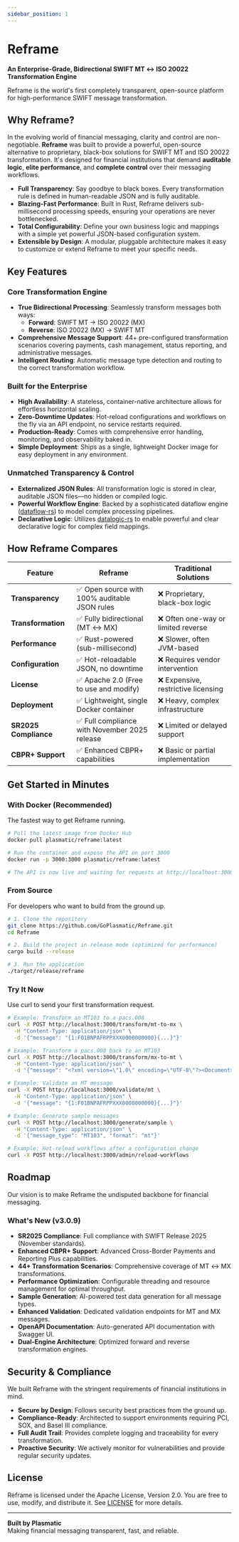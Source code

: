 ```yaml
---
sidebar_position: 1
---
```


# Reframe

**An Enterprise-Grade, Bidirectional SWIFT MT ↔ ISO 20022 Transformation Engine**

Reframe is the world's first completely transparent, open-source platform for high-performance SWIFT message transformation.

## Why Reframe?

In the evolving world of financial messaging, clarity and control are non-negotiable. **Reframe** was built to provide a powerful, open-source alternative to proprietary, black-box solutions for SWIFT MT and ISO 20022 transformation. It's designed for financial institutions that demand **auditable logic**, **elite performance**, and **complete control** over their messaging workflows.

- **Full Transparency**: Say goodbye to black boxes. Every transformation rule is defined in human-readable JSON and is fully auditable.
- **Blazing-Fast Performance**: Built in Rust, Reframe delivers sub-millisecond processing speeds, ensuring your operations are never bottlenecked.
- **Total Configurability**: Define your own business logic and mappings with a simple yet powerful JSON-based configuration system.
- **Extensible by Design**: A modular, pluggable architecture makes it easy to customize or extend Reframe to meet your specific needs.

## Key Features

### Core Transformation Engine

- **True Bidirectional Processing**: Seamlessly transform messages both ways:
  - **Forward**: SWIFT MT → ISO 20022 (MX)
  - **Reverse**: ISO 20022 (MX) → SWIFT MT
- **Comprehensive Message Support**: 44+ pre-configured transformation scenarios covering payments, cash management, status reporting, and administrative messages.
- **Intelligent Routing**: Automatic message type detection and routing to the correct transformation workflow.

### Built for the Enterprise

- **High Availability**: A stateless, container-native architecture allows for effortless horizontal scaling.
- **Zero-Downtime Updates**: Hot-reload configurations and workflows on the fly via an API endpoint, no service restarts required.
- **Production-Ready**: Comes with comprehensive error handling, monitoring, and observability baked in.
- **Simple Deployment**: Ships as a single, lightweight Docker image for easy deployment in any environment.

### Unmatched Transparency & Control

- **Externalized JSON Rules**: All transformation logic is stored in clear, auditable JSON files—no hidden or compiled logic.
- **Powerful Workflow Engine**: Backed by a sophisticated dataflow engine ([dataflow-rs](https://github.com/GoPlasmatic/dataflow-rs)) to model complex processing pipelines.
- **Declarative Logic**: Utilizes [datalogic-rs](https://github.com/GoPlasmatic/datalogic-rs) to enable powerful and clear declarative logic for complex field mappings.

## How Reframe Compares

| Feature              | Reframe                                       | Traditional Solutions                 |
| -------------------- | --------------------------------------------- | ------------------------------------- |
| **Transparency** | ✅ Open source with 100% auditable JSON rules | ❌ Proprietary, black-box logic       |
| **Transformation** | ✅ Fully bidirectional (MT ↔ MX)              | ❌ Often one-way or limited reverse   |
| **Performance** | ✅ Rust-powered (sub-millisecond)             | ❌ Slower, often JVM-based            |
| **Configuration** | ✅ Hot-reloadable JSON, no downtime           | ❌ Requires vendor intervention       |
| **License** | ✅ Apache 2.0 (Free to use and modify)        | ❌ Expensive, restrictive licensing   |
| **Deployment** | ✅ Lightweight, single Docker container       | ❌ Heavy, complex infrastructure      |
| **SR2025 Compliance** | ✅ Full compliance with November 2025 release | ❌ Limited or delayed support         |
| **CBPR+ Support** | ✅ Enhanced CBPR+ capabilities                | ❌ Basic or partial implementation    |

## Get Started in Minutes

### With Docker (Recommended)

The fastest way to get Reframe running.

```bash
# Pull the latest image from Docker Hub
docker pull plasmatic/reframe:latest

# Run the container and expose the API on port 3000
docker run -p 3000:3000 plasmatic/reframe:latest

# The API is now live and waiting for requests at http://localhost:3000
```

### From Source
For developers who want to build from the ground up.

```bash
# 1. Clone the repository
git clone https://github.com/GoPlasmatic/Reframe.git
cd Reframe

# 2. Build the project in release mode (optimized for performance)
cargo build --release

# 3. Run the application
./target/release/reframe
```

### Try It Now
Use curl to send your first transformation request.

```bash
# Example: Transform an MT103 to a pacs.008
curl -X POST http://localhost:3000/transform/mt-to-mx \
  -H "Content-Type: application/json" \
  -d '{"message": "{1:F01BNPAFRPPXXX0000000000}{...}"}'

# Example: Transform a pacs.008 back to an MT103
curl -X POST http://localhost:3000/transform/mx-to-mt \
  -H "Content-Type: application/json" \
  -d '{"message": "<?xml version=\"1.0\" encoding=\"UTF-8\"?><Document>...</Document>"}'

# Example: Validate an MT message
curl -X POST http://localhost:3000/validate/mt \
  -H "Content-Type: application/json" \
  -d '{"message": "{1:F01BNPAFRPPXXX0000000000}{...}"}'

# Example: Generate sample messages
curl -X POST http://localhost:3000/generate/sample \
  -H "Content-Type: application/json" \
  -d '{"message_type": "MT103", "format": "mt"}'

# Example: Hot-reload workflows after a configuration change
curl -X POST http://localhost:3000/admin/reload-workflows
```

## Roadmap

Our vision is to make Reframe the undisputed backbone for financial messaging.

### What's New (v3.0.9)

- **SR2025 Compliance**: Full compliance with SWIFT Release 2025 (November standards).
- **Enhanced CBPR+ Support**: Advanced Cross-Border Payments and Reporting Plus capabilities.
- **44+ Transformation Scenarios**: Comprehensive coverage of MT ↔ MX transformations.
- **Performance Optimization**: Configurable threading and resource management for optimal throughput.
- **Sample Generation**: AI-powered test data generation for all message types.
- **Enhanced Validation**: Dedicated validation endpoints for MT and MX messages.
- **OpenAPI Documentation**: Auto-generated API documentation with Swagger UI.
- **Dual-Engine Architecture**: Optimized forward and reverse transformation engines.

## Security & Compliance

We built Reframe with the stringent requirements of financial institutions in mind.

- **Secure by Design**: Follows security best practices from the ground up.
- **Compliance-Ready**: Architected to support environments requiring PCI, SOX, and Basel III compliance.
- **Full Audit Trail**: Provides complete logging and traceability for every transformation.
- **Proactive Security**: We actively monitor for vulnerabilities and provide regular security updates.

## License

Reframe is licensed under the Apache License, Version 2.0. You are free to use, modify, and distribute it. See [LICENSE](LICENSE) for more details.

---

**Built by Plasmatic**  
Making financial messaging transparent, fast, and reliable.
